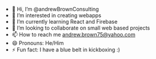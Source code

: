 - 👋 Hi, I’m @andrewBrownConsulting
- 👀 I’m interested in creating webapps
- 🌱 I’m currently learning React and Firebase
- 💞️ I’m looking to collaborate on small web based projects
- 📫 How to reach me andrew.brown75@yahoo.com
- 😄 Pronouns: He/Him
- ⚡ Fun fact: I have a blue belt in kickboxing :)

<!---
andrewBrownConsulting/andrewBrownConsulting is a ✨ special ✨ repository because its `README.md` (this file) appears on your GitHub profile.
You can click the Preview link to take a look at your changes.
--->
